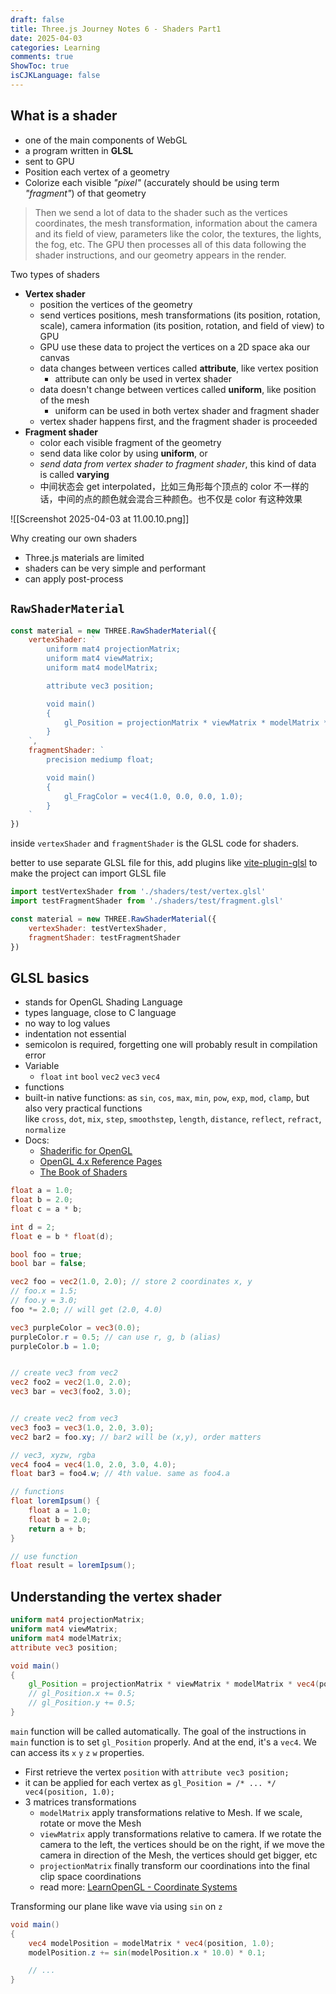 ```yaml
---
draft: false
title: Three.js Journey Notes 6 - Shaders Part1
date: 2025-04-03
categories: Learning
comments: true
ShowToc: true
isCJKLanguage: false
---
```



## What is a shader

- one of the main components of WebGL
- a program written in **GLSL**
- sent to GPU
- Position each vertex of a geometry
- Colorize each visible *"pixel"* (accurately should be using term *"fragment"*) of that geometry

> Then we send a lot of data to the shader such as the vertices coordinates, the mesh transformation, information about the camera and its field of view, parameters like the color, the textures, the lights, the fog, etc. The GPU then processes all of this data following the shader instructions, and our geometry appears in the render.

Two types of shaders
- **Vertex shader**
	- position the vertices of the geometry
	- send vertices positions, mesh transformations (its position, rotation, scale), camera information (its position, rotation, and field of view) to GPU
	- GPU use these data to project the vertices on a 2D space aka our canvas
	- data changes between vertices called **attribute**, like vertex position
		- attribute can only be used in vertex shader
	- data doesn't change between vertices called **uniform**, like position of the mesh
		- uniform can be used in both vertex shader and fragment shader
	- vertex shader happens first, and the fragment shader is proceeded
- **Fragment shader**
	- color each visible fragment of the geometry
	- send data like color by using **uniform**, or
	- *send data from vertex shader to fragment shader*, this kind of data is called **varying**
	- 中间状态会 get interpolated，比如三角形每个顶点的 color 不一样的话，中间的点的颜色就会混合三种颜色。也不仅是 color 有这种效果

![[Screenshot 2025-04-03 at 11.00.10.png]]

Why creating our own shaders
- Three.js materials are limited
- shaders can be very simple and performant
- can apply post-process

## `RawShaderMaterial`

```javascript
const material = new THREE.RawShaderMaterial({
    vertexShader: `
        uniform mat4 projectionMatrix;
        uniform mat4 viewMatrix;
        uniform mat4 modelMatrix;

        attribute vec3 position;

        void main()
        {
            gl_Position = projectionMatrix * viewMatrix * modelMatrix * vec4(position, 1.0);
        }
    `,
    fragmentShader: `
        precision mediump float;

        void main()
        {
            gl_FragColor = vec4(1.0, 0.0, 0.0, 1.0);
        }
    `
})
```

inside `vertexShader` and `fragmentShader` is the GLSL code for shaders.

better to use separate GLSL file for this, add plugins like [vite-plugin-glsl](https://www.npmjs.com/package/vite-plugin-glsl) to make the project can import GLSL file

```javascript
import testVertexShader from './shaders/test/vertex.glsl'
import testFragmentShader from './shaders/test/fragment.glsl'

const material = new THREE.RawShaderMaterial({
    vertexShader: testVertexShader,
    fragmentShader: testFragmentShader
})
```

## GLSL basics

- stands for OpenGL Shading Language
- types language, close to C language
- no way to log values
- indentation not essential
- semicolon is required, forgetting one will probably result in compilation error
- Variable
	- `float` `int` `bool` `vec2` `vec3` `vec4`
- functions
- built-in native functions: as `sin`, `cos`, `max`, `min`, `pow`, `exp`, `mod`, `clamp`, but also very practical functions like `cross`, `dot`, `mix`, `step`, `smoothstep`, `length`, `distance`, `reflect`, `refract`, `normalize`
- Docs:
	- [Shaderific for OpenGL](https://shaderific.com/glsl.html)
	- [OpenGL 4.x Reference Pages](https://registry.khronos.org/OpenGL-Refpages/gl4/html/indexflat.php)
	- [The Book of Shaders](https://thebookofshaders.com/)

```glsl
float a = 1.0;
float b = 2.0;
float c = a * b;

int d = 2;
float e = b * float(d);

bool foo = true;
bool bar = false;

vec2 foo = vec2(1.0, 2.0); // store 2 coordinates x, y
// foo.x = 1.5;
// foo.y = 3.0;
foo *= 2.0; // will get (2.0, 4.0)

vec3 purpleColor = vec3(0.0);
purpleColor.r = 0.5; // can use r, g, b (alias)
purpleColor.b = 1.0;


// create vec3 from vec2
vec2 foo2 = vec2(1.0, 2.0);
vec3 bar = vec3(foo2, 3.0);


// create vec2 from vec3
vec3 foo3 = vec3(1.0, 2.0, 3.0);
vec2 bar2 = foo.xy; // bar2 will be (x,y), order matters

// vec3, xyzw, rgba
vec4 foo4 = vec4(1.0, 2.0, 3.0, 4.0);
float bar3 = foo4.w; // 4th value. same as foo4.a

// functions
float loremIpsum() {
	float a = 1.0;
	float b = 2.0;
	return a + b;
}

// use function
float result = loremIpsum();
```

## Understanding the vertex shader

```glsl
uniform mat4 projectionMatrix;
uniform mat4 viewMatrix;
uniform mat4 modelMatrix;
attribute vec3 position;

void main()
{
    gl_Position = projectionMatrix * viewMatrix * modelMatrix * vec4(position, 1.0);
	// gl_Position.x += 0.5;
	// gl_Position.y += 0.5;
}
```

`main` function will be called automatically.
The goal of the instructions in `main` function is to set `gl_Position` properly. And at the end, it's a `vec4`. We can access its `x` `y` `z` `w` properties.

- First retrieve the vertex `position` with `attribute vec3 position;`
- it can be applied for each vertex as `gl_Position = /* ... */ vec4(position, 1.0);`
- 3 matrices transformations
	- `modelMatrix` apply transformations relative to Mesh. If we scale, rotate or move the Mesh
	- `viewMatrix` apply transformations relative to camera. If we rotate the camera to the left, the vertices should be on the right, if we move the camera in direction of the Mesh, the vertices should get bigger, etc
	- `projectionMatrix` finally transform our coordinations into the final clip space coordinations
	- read more: [LearnOpenGL - Coordinate Systems](https://learnopengl.com/Getting-started/Coordinate-Systems)


Transforming our plane like wave  via using `sin` on `z`
```glsl
void main()
{
    vec4 modelPosition = modelMatrix * vec4(position, 1.0);
    modelPosition.z += sin(modelPosition.x * 10.0) * 0.1;

    // ...
}
```
